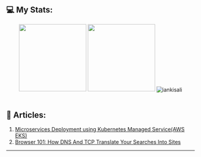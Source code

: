 <!--<h1 align="center">Hi there 👋, I'm Ian Kisali</h1>-->

<!--<h1 align = "center">
<img src="header.svg" />
</h1>

<p align="center"> <a href="https://twitter.com/iankisali_" target="blank"><img src="https://img.shields.io/twitter/follow/iankisali_?color=1DA1F2&logo=twitter&style=for-the-badge" alt="iankisali_" /></a> </p>

---


- 🔭 Currently studying **Software Engineering** at **ALX-Africa** & **Electrical and Information Engineering** at **University of Nairobi**, Kenya.

- 🌱 I’m currently doing short specialization as a Backend Engineer.

- 🌱 Working on Data Structures and Algorithms in C. Check out **[here](https://github.com/iankisali/C-Data-Structures-Algorithms)**. Feel free to contribute via PR.

- 👯 I’m passionate and looking forward to collaborate on **Open Source Projects** as **Backend** and **DevOps** Engineer.

- 📫 Reach me **iankisali@gmail.com**
---
<span> [𝐏𝐨𝐫𝐭𝐟𝐨𝐥𝐢𝐨 𝐖𝐞𝐛𝐬𝐢𝐭𝐞](https://iankisali.github.io/)&emsp;|&emsp;[𝐑𝐞𝐬𝐮𝐦𝐞](https://iankisali.github.io/Ian-Kisali-Resume.html) </span>


## Connect with me:
[<img src='https://cdn.jsdelivr.net/npm/simple-icons@3.0.1/icons/linkedin.svg' alt='linkedin' height='40'>](https://www.linkedin.com/in/ian-kisali-bb4164209/)
[<img src='https://cdn.jsdelivr.net/npm/simple-icons@3.0.1/icons/twitter.svg' alt='twitter' height='40'>](https://twitter.com/IanKisali_) 

---

<!-- BLOG-POST-LIST:START -->

## 💻 My Stats:
<div align="center">

<img height="180em" src="https://github-readme-stats.vercel.app/api?username=iankisali&show_icons=true&theme=github_dark&count_private=true"/>
<img height="180em" src="https://github-readme-stats.vercel.app/api/top-langs/?username=iankisali&layout=compact&langs_count=7&theme=github_dark"/>

<img align="center" src="https://github-readme-streak-stats.herokuapp.com/?user=iankisali&&theme=tokyonight" alt="iankisali" />

<br>
<br>
</div>

## 📖 Articles:

1. [Microservices Deployment using Kubernetes Managed Service(AWS EKS)](https://medium.com/@iankisali/microservices-deployment-using-kubernetes-managed-service-aws-eks-151bb2bfc520)
2. [Browser 101: How DNS And TCP Translate Your Searches Into Sites](https://medium.com/@iankisali/browser-101-how-dns-and-tcp-translate-your-searches-into-sites-b5e55730bddd)





---

<!---
iankisali/iankisali is a ✨ special ✨ repository because its `README.md` (this file) appears on your GitHub profile.
You can click the Preview link to take a look at your changes.
--->
